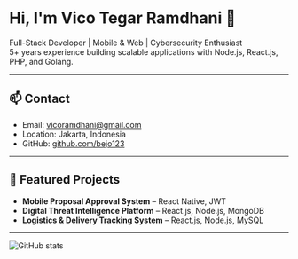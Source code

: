 # Hi, I'm Vico Tegar Ramdhani 👋

Full-Stack Developer | Mobile & Web | Cybersecurity Enthusiast  
5+ years experience building scalable applications with Node.js, React.js, PHP, and Golang.

---

## 📫 Contact

- Email: [vicoramdhani@gmail.com](mailto:vicoramdhani@gmail.com)  
- Location: Jakarta, Indonesia  
- GitHub: [github.com/bejo123](https://github.com/bejo123)  

---

## 📂 Featured Projects

- **Mobile Proposal Approval System** – React Native, JWT  
- **Digital Threat Intelligence Platform** – React.js, Node.js, MongoDB  
- **Logistics & Delivery Tracking System** – React.js, Node.js, MySQL

---

![GitHub stats](https://github-readme-stats.vercel.app/api?username=bejo123&show_icons=true&theme=default)
